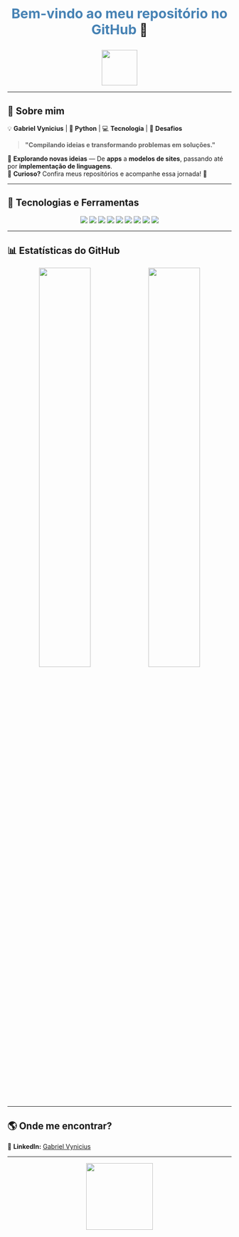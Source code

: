 # <p align="center"><span style="color:#4682B4; font-size:30px;">Bem-vindo ao meu repositório no GitHub</span> 🐙</p>  

<p align="center">
  <img src="https://github.githubassets.com/images/modules/logos_page/GitHub-Mark.png" width="80">
</p>

---

## 👋 Sobre mim  
💡 **Gabriel Vynicius** | 🚀 **Python** | 💻 **Tecnologia** | 🎯 **Desafios**  

> **"Compilando ideias e transformando problemas em soluções."**  

📂 **Explorando novas ideias** — De **apps** a **modelos de sites**, passando até por **implementação de linguagens**.  
🔎 **Curioso?** Confira meus repositórios e acompanhe essa jornada! 🚀  

---

## 📌 Tecnologias e Ferramentas  
<p align="center">
  <img src="https://img.shields.io/badge/Python-3776AB?style=for-the-badge&logo=python&logoColor=white">
  <img src="https://img.shields.io/badge/HTML-E34F26?style=for-the-badge&logo=html5&logoColor=white">
  <img src="https://img.shields.io/badge/CSS-1572B6?style=for-the-badge&logo=css3&logoColor=white">
  <img src="https://img.shields.io/badge/JavaScript-F7DF1E?style=for-the-badge&logo=javascript&logoColor=black">
  <img src="https://img.shields.io/badge/React-61DAFB?style=for-the-badge&logo=react&logoColor=black">
  <img src="https://img.shields.io/badge/Node.js-339933?style=for-the-badge&logo=nodedotjs&logoColor=white">
  <img src="https://img.shields.io/badge/Git-F05032?style=for-the-badge&logo=git&logoColor=white">
  <img src="https://img.shields.io/badge/GitHub-181717?style=for-the-badge&logo=github&logoColor=white">
  <img src="https://img.shields.io/badge/SQL-4479A1?style=for-the-badge&logo=postgresql&logoColor=white">
</p>

---

## 📊 Estatísticas do GitHub  
<p align="center">
  <img src="https://github-readme-stats.vercel.app/api?username=gabrielvynicius&show_icons=true&theme=tokyonight&hide_border=true" width="48%">
  <img src="https://github-readme-stats.vercel.app/api/top-langs/?username=gabrielvynicius&layout=compact&theme=tokyonight&hide_border=true" width="48%">
</p>

---

## 🌎 Onde me encontrar?  

🔗 **LinkedIn:** [Gabriel Vynicius](https://www.linkedin.com/in/gabriel-vynicius-7b2b46206/)  

---

<p align="center">
  <img src="https://octodex.github.com/images/daftpunktocat-guy.gif" width="150">
</p>
